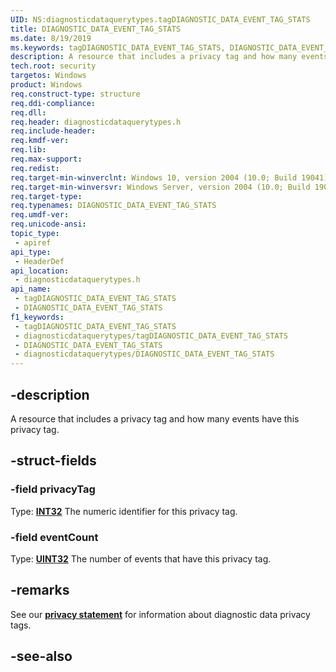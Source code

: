 ```yaml
---
UID: NS:diagnosticdataquerytypes.tagDIAGNOSTIC_DATA_EVENT_TAG_STATS
title: DIAGNOSTIC_DATA_EVENT_TAG_STATS
ms.date: 8/19/2019
ms.keywords: tagDIAGNOSTIC_DATA_EVENT_TAG_STATS, DIAGNOSTIC_DATA_EVENT_TAG_STATS
description: A resource that includes a privacy tag and how many events have this privacy tag.
tech.root: security
targetos: Windows
product: Windows
req.construct-type: structure
req.ddi-compliance: 
req.dll: 
req.header: diagnosticdataquerytypes.h
req.include-header: 
req.kmdf-ver: 
req.lib: 
req.max-support: 
req.redist: 
req.target-min-winverclnt: Windows 10, version 2004 (10.0; Build 19041)
req.target-min-winversvr: Windows Server, version 2004 (10.0; Build 19041)
req.target-type: 
req.typenames: DIAGNOSTIC_DATA_EVENT_TAG_STATS
req.umdf-ver: 
req.unicode-ansi: 
topic_type:
 - apiref
api_type:
 - HeaderDef
api_location:
 - diagnosticdataquerytypes.h
api_name:
 - tagDIAGNOSTIC_DATA_EVENT_TAG_STATS
 - DIAGNOSTIC_DATA_EVENT_TAG_STATS
f1_keywords:
 - tagDIAGNOSTIC_DATA_EVENT_TAG_STATS
 - diagnosticdataquerytypes/tagDIAGNOSTIC_DATA_EVENT_TAG_STATS
 - DIAGNOSTIC_DATA_EVENT_TAG_STATS
 - diagnosticdataquerytypes/DIAGNOSTIC_DATA_EVENT_TAG_STATS
---
```


## -description

A resource that includes a privacy tag and how many events have this privacy tag.

## -struct-fields

### -field privacyTag

Type: **[INT32](/windows/desktop/winprog/windows-data-types)**
The numeric identifier for this privacy tag.

### -field eventCount

Type: **[UINT32](/windows/desktop/winprog/windows-data-types)**
The number of events that have this privacy tag.

## -remarks

See our [**privacy statement**]("/windows/privacy/windows-diagnostic-data") for information about diagnostic data privacy tags.

## -see-also


